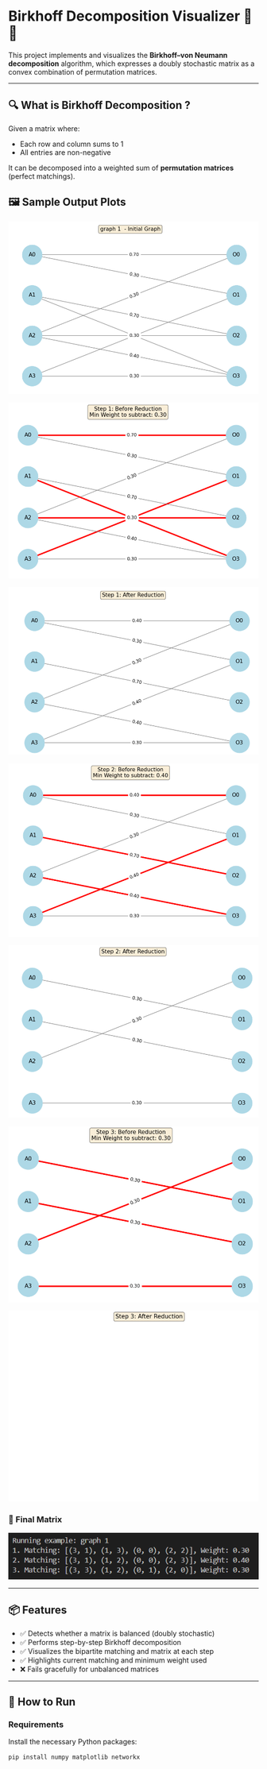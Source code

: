 # Birkhoff Decomposition Visualizer 🧮🎨

This project implements and visualizes the **Birkhoff–von Neumann decomposition** algorithm, which expresses a doubly stochastic matrix as a convex combination of permutation matrices.

---

## 🔍 What is Birkhoff Decomposition ?

Given a matrix where:
- Each row and column sums to 1
- All entries are non-negative

It can be decomposed into a weighted sum of **permutation matrices** (perfect matchings).
## 🖼️ Sample Output Plots


![](img/Screenshot%202025-05-22%20224158.png)

![](img/Screenshot%202025-05-22%20224205.png)

![](img/Screenshot%202025-05-22%20224213.png)



![](img/Screenshot%202025-05-22%20224221.png)

![](img/Screenshot%202025-05-22%20224229.png)

![](img/Screenshot%202025-05-22%20224236.png)

![](img/Screenshot%202025-05-22%20224242.png)


### 🔸 Final Matrix

![Final Matrix](img/Screenshot%202025-05-22%20224333.png)

---

## 📦 Features

- ✅ Detects whether a matrix is balanced (doubly stochastic)
- ✅ Performs step-by-step Birkhoff decomposition
- ✅ Visualizes the bipartite matching and matrix at each step
- ✅ Highlights current matching and minimum weight used
- ❌ Fails gracefully for unbalanced matrices

---

## 🚀 How to Run

### Requirements

Install the necessary Python packages:

```bash
pip install numpy matplotlib networkx
